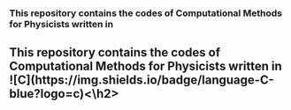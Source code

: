 <head>
  <link rel="stylesheet" href="https://cdnjs.cloudflare.com/ajax/libs/font-awesome/6.5.1/css/all.min.css">
</head>

<h3>
  This repository contains the codes of Computational Methods for Physicists written in 
  <i class="fa-brands fa-c"></i>
</h3>

<h2>This repository contains the codes of Computational Methods for Physicists written in ![C](https://img.shields.io/badge/language-C-blue?logo=c)<\h2>

